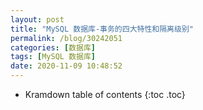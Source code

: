```yaml
---
layout: post
title: "MySQL 数据库-事务的四大特性和隔离级别"
permalink: /blog/30242051
categories: [数据库]
tags: [MySQL 数据库]
date: 2020-11-09 10:48:52
---
```


* Kramdown table of contents
{:toc .toc}
